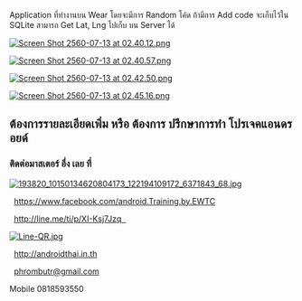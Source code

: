 Application ที่ทำงานบน Wear โดยจะมีการ Random โค้ด
ถ้ามีการ Add code จะเก็บไว้ใน SQLite
สามารถ Get Lat, Lng ไปเก็บ บน Server ได้

[![Screen Shot 2560-07-13 at 02.40.12.png](https://s1.postimg.org/wcj2kw7vz/Screen_Shot_2560-07-13_at_02.40.12.png)](https://postimg.org/image/dk77hbbhn/)

[![Screen Shot 2560-07-13 at 02.40.57.png](https://s11.postimg.org/jb3cue0gz/Screen_Shot_2560-07-13_at_02.40.57.png)](https://postimg.org/image/dzog9oee7/)

[![Screen Shot 2560-07-13 at 02.42.50.png](https://s9.postimg.org/51cl3w727/Screen_Shot_2560-07-13_at_02.42.50.png)](https://postimg.org/image/dwdfeevuj/)

[![Screen Shot 2560-07-13 at 02.45.16.png](https://s12.postimg.org/l0i06tvgt/Screen_Shot_2560-07-13_at_02.45.16.png)](https://postimg.org/image/fcbpfxr49/)

## ต้องการรายละเอียดเพิ่ม หรือ ต้องการ ปรึกษาการทำ โปรเจคแอนดรอยด์  

### ติดต่อมาสเตอร์ อึ่ง เลย ที่  

[![193820_10150134620804173_122194109172_6371843_68.jpg](https://s21.postimg.org/4i5tymwsn/193820_10150134620804173_122194109172_6371843_68.jpg)](https://postimg.org/image/4i5tymwsj/)

  https://www.facebook.com/android.Training.by.EWTC

  http://line.me/ti/p/XI-Ksj7Jzq  

[![Line-QR.jpg](https://s9.postimg.org/41ec4gb3z/Line-_QR.jpg)](https://postimg.org/image/h5jwh535n/)

  http://androidthai.in.th

  phrombutr@gmail.com  

Mobile 0818593550
